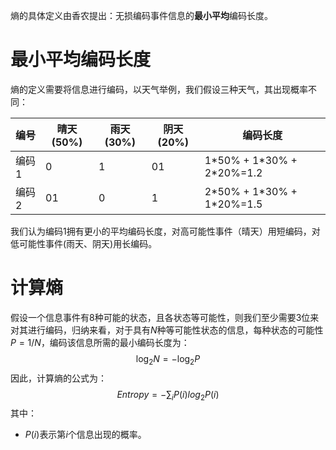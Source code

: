 熵的具体定义由香农提出：无损编码事件信息的**最小平均**编码长度。

# 最小平均编码长度
熵的定义需要将信息进行编码，以天气举例，我们假设三种天气，其出现概率不同：

| 编号  | 晴天(50%) | 雨天(30%) | 阴天(20%) | 编码长度 |
| ----- | --------- | --------- | --------- | -------- |
| 编码1 | 0         | 1         | 01        | 1\*50% + 1\*30% + 2\*20%=1.2        |
| 编码2 | 01        | 0         | 1         | 2\*50% + 1\*30% + 1\*20%=1.5         |


我们认为编码1拥有更小的平均编码长度，对高可能性事件（晴天）用短编码，对低可能性事件(雨天、阴天)用长编码。
# 计算熵
假设一个信息事件有8种可能的状态，且各状态等可能性，则我们至少需要3位来对其进行编码，归纳来看，对于具有$N$种等可能性状态的信息，每种状态的可能性$P = 1/N$，编码该信息所需的最小编码长度为：
$$
\log_2N= -\log_2P
$$
因此，计算熵的公式为：
$$
Entropy = - \sum_i P(i) log_2 P(i)
$$
其中：
- $P(i)$表示第$i$个信息出现的概率。
